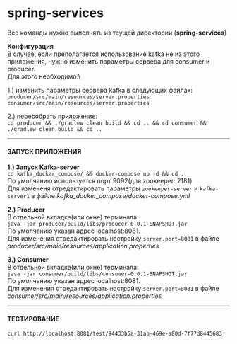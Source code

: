 # spring-services

Все команды нужно выполнять из теущей директории (**spring-services**)

**Конфигурация**\
В случае, если  преполагается использование kafka не из этого приложения, нужно изменить параметры сервера для consumer и producer.\
Для этого необходимо:\
 
 1.) изменить параметры сервера kafka в следующих файлах:\
 `producer/src/main/resources/server.properties`\
 `consumer/src/main/resources/server.properties`
 
 2.) пересобрать приложение:\
 `cd producer && ./gradlew clean build && cd .. && cd consumer && ./gradlew clean build && cd ..`
 
___
#### ЗАПУСК ПРИЛОЖЕНИЯ

**1.) Запуск Kafka-server**\
`cd kafka_docker_compose/ && docker-compose up -d && cd ..`\
По умолчанию используется порт 9092(для zookeeper: 2181)\
Для измененя отредактировать параметры `zookeeper-server` и `kafka-server1` в файле _kafka_docker_compose/docker-compose.yml_

 **2.) Producer**\
 В отдельной вкладке(или окне) терминала:\
`java -jar producer/build/libs/producer-0.0.1-SNAPSHOT.jar`\
По умолчанию указан адрес localhost:8081.\
Для изменения отредактировать настройку `server.port=8081` в файле _producer/src/main/resources/application.properties_

 **3.) Consumer**\
 В отдельной вкладке(или окне) терминала:\
`java -jar consumer/build/libs/consumer-0.0.1-SNAPSHOT.jar`\
По умолчанию указан адрес localhost:8081.\
Для изменения отредактировать настройку `server.port=8081` в файле _consumer/src/main/resources/application.properties_

___

#### ТЕСТИРОВАНИЕ

`curl http://localhost:8081/test/94433b5a-31ab-469e-a80d-7f77d8445683`
